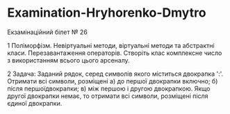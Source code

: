 # Examination-Hryhorenko-Dmytro

Екзамінаційний білет № 26

1 Поліморфізм. Невіртуальні методи, віртуальні методи та абстрактні класи.
Перезавантаження операторів. Створіть клас комплексне число з використанням
всього цього арсеналу.

2 Задача: Заданий рядок, серед символів якого міститься двокрапка &#39;:&#39;.
Отримати всі символи, розміщені
а) до першої двокрапки включно;
б) після першоїдвокрапки;
в) між першою і другою двокрапкою. Якщо другої двокрапки немає, то отримати всі символи, розміщені після єдиної двокрапки.

